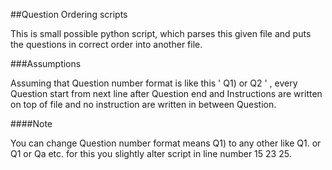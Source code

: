 ##Question Ordering scripts

This is small possible python script, which parses this given file and puts the questions in correct order into another file.

###Assumptions

Assuming that Question number format is like this ' Q1) or Q2 ' , every Question start from next line after Question end
and Instructions are written on top of file and no instruction are written in between Question.

####Note

You can change Question number format means Q1) to any other like Q1. or Q1 or Qa etc.
for this you slightly alter script in line number 15 23 25. 
